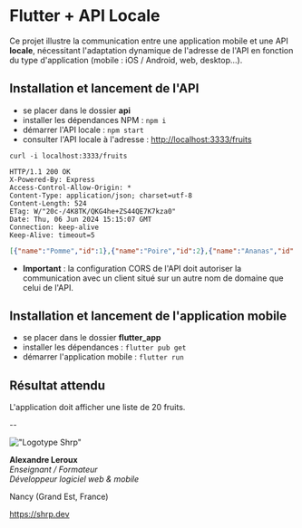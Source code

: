 # Flutter + API Locale

Ce projet illustre la communication entre une application mobile et une API **locale**, nécessitant l'adaptation dynamique de l'adresse de l'API en fonction du type d'application (mobile : iOS / Android, web, desktop...).

## Installation et lancement de l'API

- se placer dans le dossier **api**
- installer les dépendances NPM : `npm i`
- démarrer l'API locale : `npm start`
- consulter l'API locale à l'adresse : <http://localhost:3333/fruits>

`curl -i localhost:3333/fruits`

```HTTP
HTTP/1.1 200 OK
X-Powered-By: Express
Access-Control-Allow-Origin: *
Content-Type: application/json; charset=utf-8
Content-Length: 524
ETag: W/"20c-/4K8TK/QKG4he+ZS44QE7K7kza0"
Date: Thu, 06 Jun 2024 15:15:07 GMT
Connection: keep-alive
Keep-Alive: timeout=5
```

```JSON
[{"name":"Pomme","id":1},{"name":"Poire","id":2},{"name":"Ananas","id":3},{"name":"Cerise","id":4},{"name":"Fraise","id":5},{"name":"Orange","id":6},{"name":"Citron","id":7},{"name":"Banane","id":8},{"name":"Kiwi","id":9},{"name":"Melon","id":10},{"name":"Mandarine","id":11},{"name":"Pastèque","id":12},{"name":"Abricot","id":13},{"name":"Clémentine","id":14},{"name":"Framboise","id":15},{"name":"Mangue","id":16},{"name":"Pêche","id":17},{"name":"Litchi","id":18},{"name":"Prune","id":19},{"name":"Groseille","id":20}]
```

- **Important** : la configuration CORS de l'API doit autoriser la communication avec un client situé sur un autre nom de domaine que celui de l'API.

## Installation et lancement de l'application mobile

- se placer dans le dossier **flutter_app**
- installer les dépendances : `flutter pub get`
- démarrer l'application mobile : `flutter run`

## Résultat attendu

L'application doit afficher une liste de 20 fruits.

--

!["Logotype Shrp"](https://sherpa.one/images/sherpa-logotype.png)

**Alexandre Leroux**  
_Enseignant / Formateur_  
_Développeur logiciel web & mobile_

Nancy (Grand Est, France)

<https://shrp.dev>

